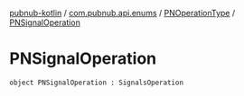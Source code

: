 [pubnub-kotlin](../../index.md) / [com.pubnub.api.enums](../index.md) / [PNOperationType](index.md) / [PNSignalOperation](./-p-n-signal-operation.md)

# PNSignalOperation

`object PNSignalOperation : SignalsOperation`